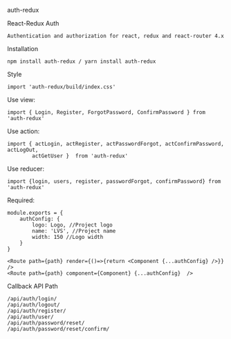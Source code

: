 auth-redux

React-Redux Auth
```
Authentication and authorization for react, redux and react-router 4.x
```

Installation
```
npm install auth-redux / yarn install auth-redux
```

Style
```
import 'auth-redux/build/index.css'
```

Use view: 
```
import { Login, Register, ForgotPassword, ConfirmPassword } from 'auth-redux'
```

Use action:
```
import { actLogin, actRegister, actPasswordForgot, actConfirmPassword, actLogOut, 
        actGetUser }  from 'auth-redux'
```

Use reducer: 
```
import {login, users, register, passwordForgot, confirmPassword} from 'auth-redux'
```

Required: 
```
module.exports = {
    authConfig: {
        logo: Logo, //Project logo
        name: 'LVS', //Project name 
        width: 150 //Logo width
    }
} 

<Route path={path} render={()=>{return <Component {...authConfig} />}}  />
<Route path={path} component={Component} {...authConfig}  />
```

Callback API Path

```
/api/auth/login/
/api/auth/logout/
/api/auth/register/
/api/auth/user/
/api/auth/password/reset/
/api/auth/password/reset/confirm/
```
